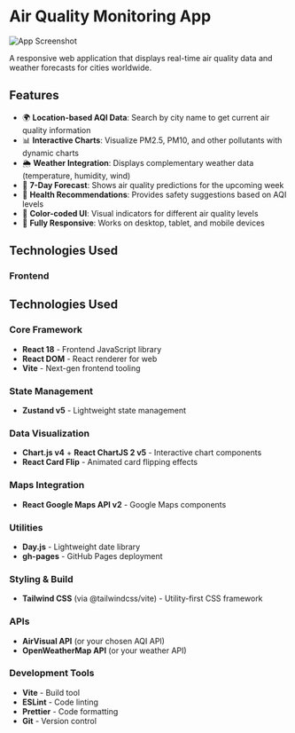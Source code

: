 # Air Quality Monitoring App

![App Screenshot](./screenshot.png) <!-- Replace with actual screenshot path -->

A responsive web application that displays real-time air quality data and weather forecasts for cities worldwide.

## Features

- 🌍 **Location-based AQI Data**: Search by city name to get current air quality information
- 📊 **Interactive Charts**: Visualize PM2.5, PM10, and other pollutants with dynamic charts
- 🌦 **Weather Integration**: Displays complementary weather data (temperature, humidity, wind)
- 📅 **7-Day Forecast**: Shows air quality predictions for the upcoming week
- 🚨 **Health Recommendations**: Provides safety suggestions based on AQI levels
- 🎨 **Color-coded UI**: Visual indicators for different air quality levels
- 📱 **Fully Responsive**: Works on desktop, tablet, and mobile devices

## Technologies Used

### Frontend
## Technologies Used
  ### Core Framework
  - **React 18** - Frontend JavaScript library
  - **React DOM** - React renderer for web
  - **Vite** - Next-gen frontend tooling

  ### State Management
  - **Zustand v5** - Lightweight state management

  ### Data Visualization
  - **Chart.js v4** + **React ChartJS 2 v5** - Interactive chart components
  - **React Card Flip** - Animated card flipping effects

  ### Maps Integration
  - **React Google Maps API v2** - Google Maps components

  ### Utilities
  - **Day.js** - Lightweight date library
  - **gh-pages** - GitHub Pages deployment

  ### Styling & Build
  - **Tailwind CSS** (via @tailwindcss/vite) - Utility-first CSS framework

### APIs
- **AirVisual API** (or your chosen AQI API)
- **OpenWeatherMap API** (or your weather API)

### Development Tools
- **Vite** - Build tool
- **ESLint** - Code linting
- **Prettier** - Code formatting
- **Git** - Version control



